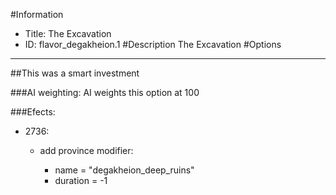 #Information
 - Title: The Excavation
 - ID: flavor_degakheion.1
#Description
The Excavation
#Options

___
##This was a smart investment

###AI weighting:
AI weights this option at 100


###Efects:<ul><li>2736:</li><ul><li>add province modifier:</li><ul><li>name = "degakheion_deep_ruins"</li><li>duration = -1</li></ul></ul></ul>
